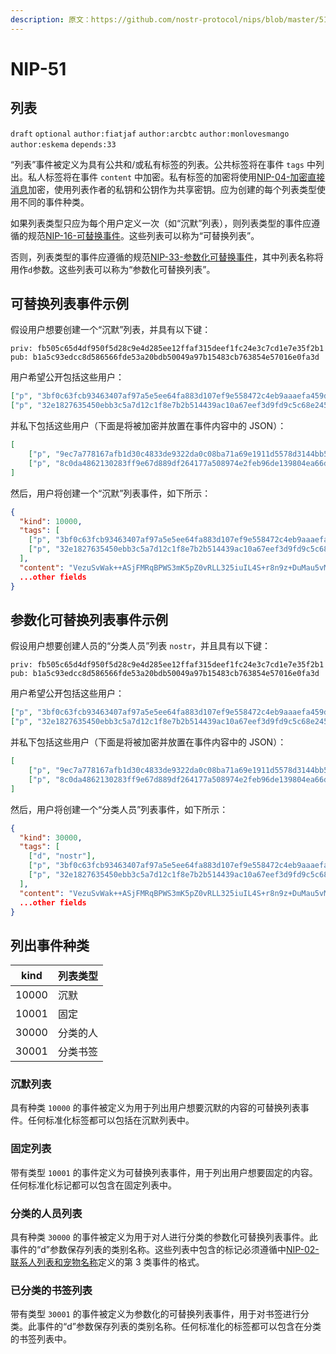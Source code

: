 ```yaml
---
description: 原文：https://github.com/nostr-protocol/nips/blob/master/51.md
---
```


NIP-51
======

列表
-------------------------

 `draft` `optional` `author:fiatjaf` `author:arcbtc` `author:monlovesmango` `author:eskema` `depends:33`

“列表”事件被定义为具有公共和/或私有标签的列表。公共标签将在事件 `tags` 中列出。私人标签将在事件 `content` 中加密。私有标签的加密将使用[NIP-04-加密直接消息](nip04.md)加密，使用列表作者的私钥和公钥作为共享密钥。应为创建的每个列表类型使用不同的事件种类。

如果列表类型只应为每个用户定义一次（如“沉默”列表），则列表类型的事件应遵循的规范[NIP-16-可替换事件](nip16.md)。这些列表可以称为“可替换列表”。

否则，列表类型的事件应遵循的规范[NIP-33-参数化可替换事件](nip33.md)，其中列表名称将用作`d`参数。这些列表可以称为“参数化可替换列表”。

## 可替换列表事件示例

假设用户想要创建一个“沉默”列表，并具有以下键：
```
priv: fb505c65d4df950f5d28c9e4d285ee12ffaf315deef1fc24e3c7cd1e7e35f2b1
pub: b1a5c93edcc8d586566fde53a20bdb50049a97b15483cb763854e57016e0fa3d
```
用户希望公开包括这些用户：

```json
["p", "3bf0c63fcb93463407af97a5e5ee64fa883d107ef9e558472c4eb9aaaefa459d"],
["p", "32e1827635450ebb3c5a7d12c1f8e7b2b514439ac10a67eef3d9fd9c5c68e245"]
```
并私下包括这些用户（下面是将被加密并放置在事件内容中的 JSON）：

```json
[
    ["p", "9ec7a778167afb1d30c4833de9322da0c08ba71a69e1911d5578d3144bb56437"],
    ["p", "8c0da4862130283ff9e67d889df264177a508974e2feb96de139804ea66d6168"]
]
```

然后，用户将创建一个“沉默”列表事件，如下所示：

```json
{
  "kind": 10000,
  "tags": [
    ["p", "3bf0c63fcb93463407af97a5e5ee64fa883d107ef9e558472c4eb9aaaefa459d"],
    ["p", "32e1827635450ebb3c5a7d12c1f8e7b2b514439ac10a67eef3d9fd9c5c68e245"],
  ],
  "content": "VezuSvWak++ASjFMRqBPWS3mK5pZ0vRLL325iuIL4S+r8n9z+DuMau5vMElz1tGC/UqCDmbzE2kwplafaFo/FnIZMdEj4pdxgptyBV1ifZpH3TEF6OMjEtqbYRRqnxgIXsuOSXaerWgpi0pm+raHQPseoELQI/SZ1cvtFqEUCXdXpa5AYaSd+quEuthAEw7V1jP+5TDRCEC8jiLosBVhCtaPpLcrm8HydMYJ2XB6Ixs=?iv=/rtV49RFm0XyFEwG62Eo9A==",
  ...other fields
}
```


## 参数化可替换列表事件示例

假设用户想要创建人员的“分类人员”列表 `nostr`，并且具有以下键：
```
priv: fb505c65d4df950f5d28c9e4d285ee12ffaf315deef1fc24e3c7cd1e7e35f2b1
pub: b1a5c93edcc8d586566fde53a20bdb50049a97b15483cb763854e57016e0fa3d
```
用户希望公开包括这些用户：

```json
["p", "3bf0c63fcb93463407af97a5e5ee64fa883d107ef9e558472c4eb9aaaefa459d"],
["p", "32e1827635450ebb3c5a7d12c1f8e7b2b514439ac10a67eef3d9fd9c5c68e245"]
```
并私下包括这些用户（下面是将被加密并放置在事件内容中的 JSON）：

```json
[
    ["p", "9ec7a778167afb1d30c4833de9322da0c08ba71a69e1911d5578d3144bb56437"],
    ["p", "8c0da4862130283ff9e67d889df264177a508974e2feb96de139804ea66d6168"]
]
```

然后，用户将创建一个“分类人员”列表事件，如下所示：

```json
{
  "kind": 30000,
  "tags": [
    ["d", "nostr"],
    ["p", "3bf0c63fcb93463407af97a5e5ee64fa883d107ef9e558472c4eb9aaaefa459d"],
    ["p", "32e1827635450ebb3c5a7d12c1f8e7b2b514439ac10a67eef3d9fd9c5c68e245"],
  ],
  "content": "VezuSvWak++ASjFMRqBPWS3mK5pZ0vRLL325iuIL4S+r8n9z+DuMau5vMElz1tGC/UqCDmbzE2kwplafaFo/FnIZMdEj4pdxgptyBV1ifZpH3TEF6OMjEtqbYRRqnxgIXsuOSXaerWgpi0pm+raHQPseoELQI/SZ1cvtFqEUCXdXpa5AYaSd+quEuthAEw7V1jP+5TDRCEC8jiLosBVhCtaPpLcrm8HydMYJ2XB6Ixs=?iv=/rtV49RFm0XyFEwG62Eo9A==",
  ...other fields
}
```

## 列出事件种类

| kind   |列表类型|
| ------ | ----------------------- |
| 10000  |沉默|
| 10001  |固定|
| 30000  |分类的人|
| 30001  |分类书签|

### 沉默列表

具有种类 `10000` 的事件被定义为用于列出用户想要沉默的内容的可替换列表事件。任何标准化标签都可以包括在沉默列表中。

### 固定列表

带有类型 `10001` 的事件定义为可替换列表事件，用于列出用户想要固定的内容。任何标准化标记都可以包含在固定列表中。

### 分类的人员列表

具有种类 `30000` 的事件被定义为用于对人进行分类的参数化可替换列表事件。此事件的“d”参数保存列表的类别名称。这些列表中包含的标记必须遵循中[NIP-02-联系人列表和宠物名称](nip02.md)定义的第 3 类事件的格式。

### 已分类的书签列表

带有类型 `30001` 的事件被定义为参数化的可替换列表事件，用于对书签进行分类。此事件的“d”参数保存列表的类别名称。任何标准化的标签都可以包含在分类的书签列表中。
